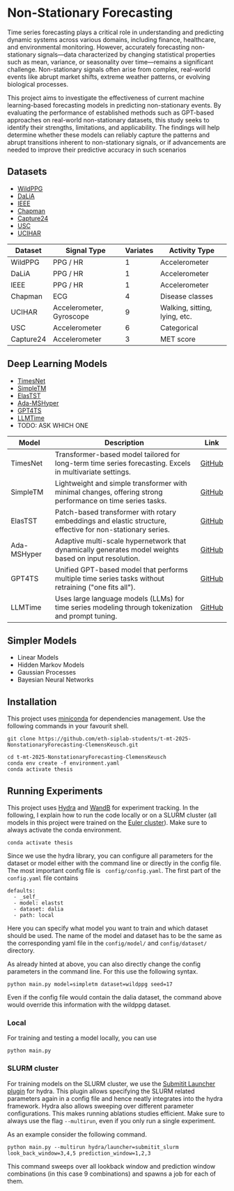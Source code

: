 # Non-Stationary Forecasting
Time series forecasting plays a critical role in understanding and predicting dynamic systems
across various domains, including finance, healthcare, and environmental monitoring. However,
accurately forecasting non-stationary signals—data characterized by changing statistical properties
such as mean, variance, or seasonality over time—remains a significant challenge. Non-stationary
signals often arise from complex, real-world events like abrupt market shifts, extreme weather
patterns, or evolving biological processes.

This project aims to investigate the effectiveness of current machine learning-based forecasting
models in predicting non-stationary events. By evaluating the performance of established methods
such as GPT-based approaches on real-world non-stationary datasets, this study seeks to identify
their strengths, limitations, and applicability. The findings will help determine whether these
models can reliably capture the patterns and abrupt transitions inherent to non-stationary signals,
or if advancements are needed to improve their predictive accuracy in such scenarios 


## Datasets

- [WildPPG](https://arxiv.org/abs/2412.17540)
- [DaLiA](https://archive.ics.uci.edu/dataset/495/ppg+dalia)
- [IEEE](https://ieeexplore.ieee.org/document/6905737) 
- [Chapman](https://www.nature.com/articles/s41597-020-0386-x) 
- [Capture24](https://arxiv.org/abs/2402.19229)
- [USC](https://dl.acm.org/doi/10.1145/2370216.2370438) 
- [UCIHAR](https://archive.ics.uci.edu/dataset/240/human+activity+recognition+using+smartphones)


| Dataset     | Signal Type              | Variates                  | Activity Type                     |
|-------------|--------------------------|---------------------------|-----------------------------------|
| WildPPG     | PPG / HR                    | 1          | Accelerometer                  |
| DaLiA       | PPG / HR | 1            | Accelerometer   |
| IEEE        | PPG / HR           | 1            | Accelerometer  |
| Chapman     | ECG                      | 4 | Disease classes |
| UCIHAR      | Accelerometer, Gyroscope | 9             | Walking, sitting, lying, etc.     |
| USC         | Accelerometer            | 6             | Categorical              |
| Capture24   | Accelerometer    | 3              | MET score      |

## Deep Learning Models 

- [TimesNet](https://github.com/thuml/Time-Series-Library/)
- [SimpleTM](https://github.com/vsingh-group/SimpleTM/)
- [ElasTST](https://github.com/microsoft/ProbTS/tree/elastst)
- [Ada-MSHyper](https://github.com/shangzongjiang/Ada-MSHyper)
- [GPT4TS](https://github.com/DAMO-DI-ML/NeurIPS2023-One-Fits-All/)
- [LLMTime](https://github.com/ngruver/llmtime)
- TODO: ASK WHICH ONE

| Model        | Description | Link |
|--------------|-------------|------|
| TimesNet     | Transformer-based model tailored for long-term time series forecasting. Excels in multivariate settings. | [GitHub](https://github.com/thuml/Time-Series-Library/) |
| SimpleTM     | Lightweight and simple transformer with minimal changes, offering strong performance on time series tasks. | [GitHub](https://github.com/vsingh-group/SimpleTM/) |
| ElasTST      | Patch-based transformer with rotary embeddings and elastic structure, effective for non-stationary series. | [GitHub](https://github.com/microsoft/ProbTS/tree/elastst) |
| Ada-MSHyper  | Adaptive multi-scale hypernetwork that dynamically generates model weights based on input resolution. | [GitHub](https://github.com/shangzongjiang/Ada-MSHyper) |
| GPT4TS       | Unified GPT-based model that performs multiple time series tasks without retraining ("one fits all"). | [GitHub](https://github.com/DAMO-DI-ML/NeurIPS2023-One-Fits-All/) |
| LLMTime      | Uses large language models (LLMs) for time series modeling through tokenization and prompt tuning. | [GitHub](https://github.com/ngruver/llmtime) |

## Simpler Models 
- Linear Models
- Hidden Markov Models
- Gaussian Processes
- Bayesian Neural Networks

## Installation 
This project uses [miniconda](https://www.anaconda.com/docs/getting-started/miniconda/install#quickstart-install-instructions) for dependencies management. Use the following commands in your favourit shell. 

```
git clone https://github.com/eth-siplab-students/t-mt-2025-NonstationaryForecasting-ClemensKeusch.git

cd t-mt-2025-NonstationaryForecasting-ClemensKeusch
conda env create -f environment.yaml
conda activate thesis 
```

## Running Experiments 
This project uses [Hydra](https://hydra.cc/) and  [WandB](https://wandb.ai/)  for experiment tracking. In the following, I explain how to run the code locally or on a SLURM cluster (all models in this project were trained on the [Euler cluster](https://scicomp.ethz.ch/wiki/Euler)). Make sure to always activate the conda environment. 
``` 
conda activate thesis
```
Since we use the hydra library, you can configure all parameters for the dataset or model either with the command line or directly in the config file. The most important config file is `` config/config.yaml``. 
The first part of the ``config.yaml`` file contains 
```
defaults:
  - _self_
  - model: elastst
  - dataset: dalia
  - path: local
```
Here you can specify what model you want to train and which dataset should be used. The name of the model and dataset has to be the same as the corresponding yaml file in the ``config/model/`` and ``config/dataset/`` directory. 

As already hinted at above, you can also directly change the config parameters in the command line. For this use the following syntax.
```
python main.py model=simpletm dataset=wildppg seed=17
```
Even if the config file would contain the dalia dataset, the command above would override this information with the wildppg dataset. 

### Local 
For training and testing a model locally, you can use 
```
python main.py 
```

### SLURM cluster
For training models on the SLURM cluster, we use the [Submitit Launcher plugin](https://hydra.cc/docs/plugins/submitit_launcher/) for hydra. This plugin allows specifying the SLURM related parameters again in a config file and hence neatly integrates into the hydra framework. Hydra also allows sweeping over different parameter configurations. This makes running ablations studies efficient. Make sure to always use the flag ``--multirun``, even if you only run a single experiment. 

As an example consider the following command.

```
python main.py --multirun hydra/launcher=submitit_slurm look_back_window=3,4,5 prediction_window=1,2,3
```
This command sweeps over all lookback window and prediction window combinations (in this case 9 combinations) and spawns a job for each of them. 